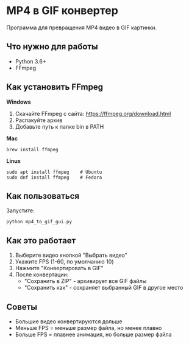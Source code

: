 # MP4 в GIF конвертер

Программа для превращения MP4 видео в GIF картинки.

## Что нужно для работы

- Python 3.6+
- FFmpeg

## Как установить FFmpeg

**Windows**
1. Скачайте FFmpeg с сайта: https://ffmpeg.org/download.html
2. Распакуйте архив
3. Добавьте путь к папке bin в PATH

**Mac**
```
brew install ffmpeg
```

**Linux**
```
sudo apt install ffmpeg    # Ubuntu
sudo dnf install ffmpeg    # Fedora
```

## Как пользоваться

Запустите:
```
python mp4_to_gif_gui.py
```

## Как это работает

1. Выберите видео кнопкой "Выбрать видео"
2. Укажите FPS (1-60, по умолчанию 10)
3. Нажмите "Конвертировать в GIF"
4. После конвертации:
   - "Сохранить в ZIP" - архивирует все GIF файлы
   - "Сохранить как" - сохраняет выбранный GIF в другое место

## Советы

- Большие видео конвертируются дольше
- Меньше FPS = меньше размер файла, но менее плавно
- Больше FPS = плавнее анимация, но больше размер файла 